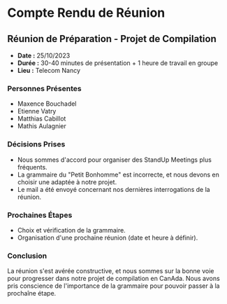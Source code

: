 # Compte Rendu de Réunion

## Réunion de Préparation - Projet de Compilation

- **Date :** 25/10/2023
- **Durée :** 30-40 minutes de présentation + 1 heure de travail en groupe
- **Lieu :** Telecom Nancy

### Personnes Présentes

- Maxence Bouchadel
- Etienne Vatry
- Matthias Cabillot
- Mathis Aulagnier

### Décisions Prises

- Nous sommes d'accord pour organiser des StandUp Meetings plus fréquents.
- La grammaire du "Petit Bonhomme" est incorrecte, et nous devons en choisir une adaptée à notre projet.
- Le mail a été envoyé concernant nos dernières interrogations de la réunion.

### Prochaines Étapes

- Choix et vérification de la grammaire.
- Organisation d'une prochaine réunion (date et heure à définir).

### Conclusion

La réunion s'est avérée constructive, et nous sommes sur la bonne voie pour progresser dans notre projet de compilation en CanAda. Nous avons pris conscience de l'importance de la grammaire pour pouvoir passer à la prochaîne étape.
